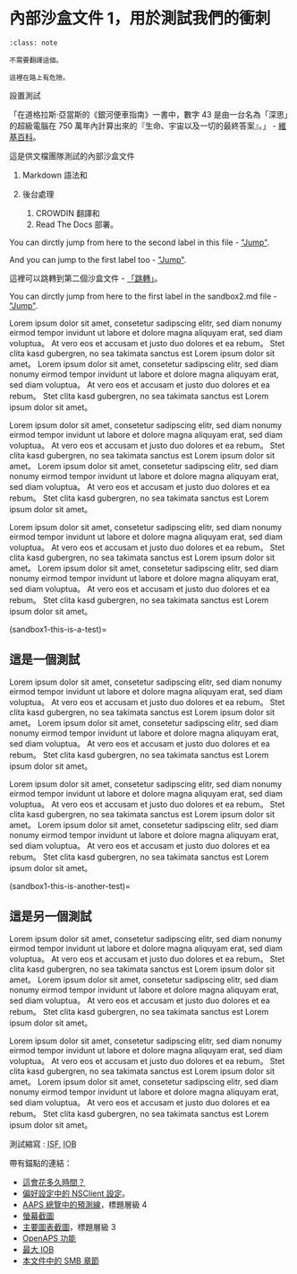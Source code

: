 # 內部沙盒文件 1，用於測試我們的衝刺

```{admonition} no need to translate this
:class: note

不需要翻譯這個。
```

```{danger}
這裡在路上有危險。
```

設置測試

「在道格拉斯·亞當斯的《銀河便車指南》一書中，數字 43 是由一台名為「深思」的超級電腦在 750 萬年內計算出來的『生命、宇宙以及一切的最終答案』。」 - [維基百科](https://en.wikipedia.org/wiki/42_(number))。

這是供文檔團隊測試的內部沙盒文件

1. Markdown 語法和

1. 後台處理
    1. CROWDIN 翻譯和
    2. Read The Docs 部署。

You can dirctly jump from here to the second label in this file - ["Jump"](#this-is-another-test).

And you can jump to the first label too - ["Jump"](#this-is-a-test).

這裡可以跳轉到第二個沙盒文件 - [「跳轉」](./MoveTest/sandbox2.md)。

You can dirctly jump from here to the first label in the sandbox2.md file - ["Jump"](./MoveTest/sandbox2.md#this-is-a-test).

Lorem ipsum dolor sit amet, consetetur sadipscing elitr, sed diam nonumy eirmod tempor invidunt ut labore et dolore magna aliquyam erat, sed diam voluptua。 At vero eos et accusam et justo duo dolores et ea rebum。 Stet clita kasd gubergren, no sea takimata sanctus est Lorem ipsum dolor sit amet。 Lorem ipsum dolor sit amet, consetetur sadipscing elitr, sed diam nonumy eirmod tempor invidunt ut labore et dolore magna aliquyam erat, sed diam voluptua。 At vero eos et accusam et justo duo dolores et ea rebum。 Stet clita kasd gubergren, no sea takimata sanctus est Lorem ipsum dolor sit amet。

Lorem ipsum dolor sit amet, consetetur sadipscing elitr, sed diam nonumy eirmod tempor invidunt ut labore et dolore magna aliquyam erat, sed diam voluptua。 At vero eos et accusam et justo duo dolores et ea rebum。 Stet clita kasd gubergren, no sea takimata sanctus est Lorem ipsum dolor sit amet。 Lorem ipsum dolor sit amet, consetetur sadipscing elitr, sed diam nonumy eirmod tempor invidunt ut labore et dolore magna aliquyam erat, sed diam voluptua。 At vero eos et accusam et justo duo dolores et ea rebum。 Stet clita kasd gubergren, no sea takimata sanctus est Lorem ipsum dolor sit amet。

Lorem ipsum dolor sit amet, consetetur sadipscing elitr, sed diam nonumy eirmod tempor invidunt ut labore et dolore magna aliquyam erat, sed diam voluptua。 At vero eos et accusam et justo duo dolores et ea rebum。 Stet clita kasd gubergren, no sea takimata sanctus est Lorem ipsum dolor sit amet。 Lorem ipsum dolor sit amet, consetetur sadipscing elitr, sed diam nonumy eirmod tempor invidunt ut labore et dolore magna aliquyam erat, sed diam voluptua。 At vero eos et accusam et justo duo dolores et ea rebum。 Stet clita kasd gubergren, no sea takimata sanctus est Lorem ipsum dolor sit amet。

(sandbox1-this-is-a-test)=
## 這是一個測試

Lorem ipsum dolor sit amet, consetetur sadipscing elitr, sed diam nonumy eirmod tempor invidunt ut labore et dolore magna aliquyam erat, sed diam voluptua。 At vero eos et accusam et justo duo dolores et ea rebum。 Stet clita kasd gubergren, no sea takimata sanctus est Lorem ipsum dolor sit amet。 Lorem ipsum dolor sit amet, consetetur sadipscing elitr, sed diam nonumy eirmod tempor invidunt ut labore et dolore magna aliquyam erat, sed diam voluptua。 At vero eos et accusam et justo duo dolores et ea rebum。 Stet clita kasd gubergren, no sea takimata sanctus est Lorem ipsum dolor sit amet。

Lorem ipsum dolor sit amet, consetetur sadipscing elitr, sed diam nonumy eirmod tempor invidunt ut labore et dolore magna aliquyam erat, sed diam voluptua。 At vero eos et accusam et justo duo dolores et ea rebum。 Stet clita kasd gubergren, no sea takimata sanctus est Lorem ipsum dolor sit amet。 Lorem ipsum dolor sit amet, consetetur sadipscing elitr, sed diam nonumy eirmod tempor invidunt ut labore et dolore magna aliquyam erat, sed diam voluptua。 At vero eos et accusam et justo duo dolores et ea rebum。 Stet clita kasd gubergren, no sea takimata sanctus est Lorem ipsum dolor sit amet。

(sandbox1-this-is-another-test)=
## 這是另一個測試

Lorem ipsum dolor sit amet, consetetur sadipscing elitr, sed diam nonumy eirmod tempor invidunt ut labore et dolore magna aliquyam erat, sed diam voluptua。 At vero eos et accusam et justo duo dolores et ea rebum。 Stet clita kasd gubergren, no sea takimata sanctus est Lorem ipsum dolor sit amet。 Lorem ipsum dolor sit amet, consetetur sadipscing elitr, sed diam nonumy eirmod tempor invidunt ut labore et dolore magna aliquyam erat, sed diam voluptua。 At vero eos et accusam et justo duo dolores et ea rebum。 Stet clita kasd gubergren, no sea takimata sanctus est Lorem ipsum dolor sit amet。

Lorem ipsum dolor sit amet, consetetur sadipscing elitr, sed diam nonumy eirmod tempor invidunt ut labore et dolore magna aliquyam erat, sed diam voluptua。 At vero eos et accusam et justo duo dolores et ea rebum。 Stet clita kasd gubergren, no sea takimata sanctus est Lorem ipsum dolor sit amet。 Lorem ipsum dolor sit amet, consetetur sadipscing elitr, sed diam nonumy eirmod tempor invidunt ut labore et dolore magna aliquyam erat, sed diam voluptua。 At vero eos et accusam et justo duo dolores et ea rebum。 Stet clita kasd gubergren, no sea takimata sanctus est Lorem ipsum dolor sit amet。

測試縮寫 : <abbr title="Insulin Sensitivity Factor">ISF</abbr>, <abbr title="Insulin On Board">IOB</abbr>

帶有錨點的連結：
- [這會花多久時間？](../Getting-Started/PreparingForAaps.md#how-long-will-it-take-to-set-everything-up)
- [偏好設定中的 NSClient 設定](../Configuration/Preferences.md#nsclient)。
- [AAPS 總覽中的預測線](../Getting-Started/Screenshots.md#prediction-lines)，標題層級 4
- [螢幕截圖](../Getting-Started/Screenshots.md)
- [主要圖表截圖](../Getting-Started/Screenshots.md#section-f---main-graph)，標題層級 3
- [OpenAPS 功能](../Usage/Open-APS-features.md#max-uh-a-temp-basal-can-be-set-to-openaps-max-basal)
- [最大 IOB](../Usage/Open-APS-features.md#maximum-total-iob-openaps-cant-go-over-openaps-max-iob)
- [本文件中的 SMB 章節](../Usage/Open-APS-features.md#super-micro-bolus-smb)